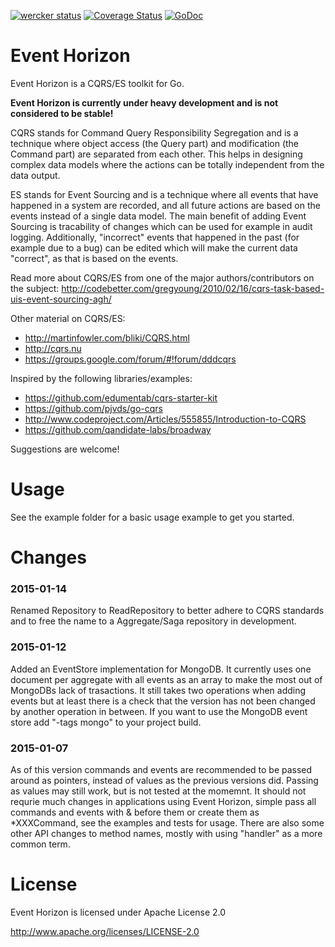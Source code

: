 [![wercker status](https://app.wercker.com/status/a696ceaee4d3fc70f9cc505d002d633d/s "wercker status")](https://app.wercker.com/project/bykey/a696ceaee4d3fc70f9cc505d002d633d)
[![Coverage Status](https://img.shields.io/coveralls/looplab/eventhorizon.svg)](https://coveralls.io/r/looplab/eventhorizon)
[![GoDoc](https://godoc.org/github.com/looplab/eventhorizon?status.svg)](https://godoc.org/github.com/looplab/eventhorizon)


# Event Horizon

Event Horizon is a CQRS/ES toolkit for Go.

**Event Horizon is currently under heavy development and is not considered to be stable!**

CQRS stands for Command Query Responsibility Segregation and is a technique where object access (the Query part) and modification (the Command part) are separated from each other. This helps in designing complex data models where the actions can be totally independent from the data output.

ES stands for Event Sourcing and is a technique where all events that have happened in a system are recorded, and all future actions are based on the events instead of a single data model. The main benefit of adding Event Sourcing is tracability of changes which can be used for example in audit logging. Additionally, "incorrect" events that happened in the past (for example due to a bug) can be edited which will make the current data "correct", as that is based on the events.

Read more about CQRS/ES from one of the major authors/contributors on the subject: http://codebetter.com/gregyoung/2010/02/16/cqrs-task-based-uis-event-sourcing-agh/

Other material on CQRS/ES:

- http://martinfowler.com/bliki/CQRS.html
- http://cqrs.nu
- https://groups.google.com/forum/#!forum/dddcqrs

Inspired by the following libraries/examples:

- https://github.com/edumentab/cqrs-starter-kit
- https://github.com/pjvds/go-cqrs
- http://www.codeproject.com/Articles/555855/Introduction-to-CQRS
- https://github.com/qandidate-labs/broadway

Suggestions are welcome!


# Usage

See the example folder for a basic usage example to get you started.


# Changes

### 2015-01-14

Renamed Repository to ReadRepository to better adhere to CQRS standards and to free the name to a Aggregate/Saga repository in development.


### 2015-01-12

Added an EventStore implementation for MongoDB. It currently uses one document per aggregate with all events as an array to make the most out of MongoDBs lack of trasactions. It still takes two operations when adding events but at least there is a check that the version has not been changed by another operation in between. If you want to use the MongoDB event store add "-tags mongo" to your project build.


### 2015-01-07

As of this version commands and events are recommended to be passed around as pointers, instead of values as the previous versions did. Passing as values may still work, but is not tested at the momemnt. It should not requrie much changes in applications using Event Horizon, simple pass all commands and events with & before them or create them as *XXXCommand, see the examples and tests for usage. There are also some other API changes to method names, mostly with using "handler" as a more common term.


# License

Event Horizon is licensed under Apache License 2.0

http://www.apache.org/licenses/LICENSE-2.0
